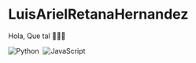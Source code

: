 # LuisArielRetanaHernandez
Hola, Que tal 👋🏽😜

![Python](https://img.shields.io/badge/-Python-05122A?style=flat&logo=python)&nbsp;
![JavaScript](https://img.shields.io/badge/-JavaScript-05122A?style=flat&logo=javascript)&nbsp;
